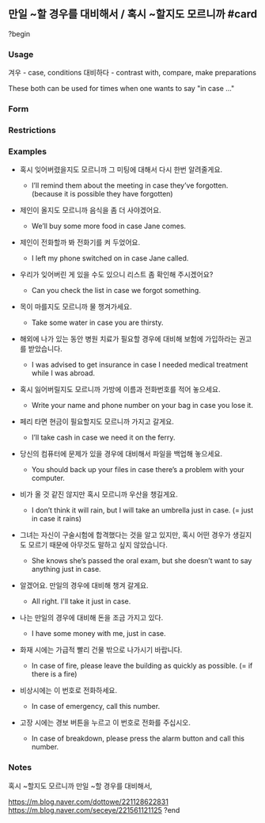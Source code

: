 
## 만일 ~할 경우를 대비해서 / 혹시 ~할지도 모르니까 #card
?begin
### Usage
겨우 - case, conditions
대비하다 - contrast with, compare, make preparations

These both can be used for times when one wants to say "in case ..."
### Form
### Restrictions
### Examples
* 혹시 잊어버렸을지도 모르니까 그 미팅에 대해서 다시 한번 알려줄게요.
	* I’ll remind them about the meeting in case they’ve forgotten. (because it is possible they have forgotten)

* 제인이 올지도 모르니까 음식을 좀 더 사야겠어요.
	* We’ll buy some more food in case Jane comes.
​
* 제인이 전화할까 봐 전화기를 켜 두었어요.
	* I left my phone switched on in case Jane called.

* 우리가 잊어버린 게 있을 수도 있으니 리스트 좀 확인해 주시겠어요?
	* Can you check the list in case we forgot something.

* 목이 마를지도 모르니까 물 챙겨가세요.
	* Take some water in case you are thirsty.

* 해외에 나가 있는 동안 병원 치료가 필요할 경우에 대비해 보험에 가입하라는 권고를 받았습니다.
	* I was advised to get insurance in case I needed medical treatment while I was abroad.

* 혹시 잃어버릴지도 모르니까 가방에 이름과 전화번호를 적어 놓으세요.
	* Write your name and phone number on your bag in case you lose it.

* 페리 타면 현금이 필요할지도 모르니까 가지고 갈게요.
	* I’ll take cash in case we need it on the ferry.

* 당신의 컴퓨터에 문제가 있을 경우에 대비해서 파일을 백업해 놓으세요.​
	* You should back up your files in case there’s a problem with your computer.

* 비가 올 것 같진 않지만 혹시 모르니까 우산을 챙길게요.
	* I don’t think it will rain, but I will take an umbrella just in case. (= just in case it rains)

* 그녀는 자신이 구술시험에 합격했다는 것을 알고 있지만, 혹시 어떤 경우가 생길지도 모르기 때문에 아무것도 말하고 싶지 않았습니다.
	* She knows she’s passed the oral exam, but she doesn’t want to say anything just in case.

* 알겠어요. 만일의 경우에 대비해 챙겨 갈게요.
	* All right. I'll take it just in case.

* 나는 만일의 경우에 대비해 돈을 조금 가지고 있다.
	* I have some money with me, just in case.

* 화재 시에는 가급적 빨리 건물 밖으로 나가시기 바랍니다.
	* In case of fire, please leave the building as quickly as possible. (= if there is a fire)

* 비상시에는 이 번호로 전화하세요.
	* In case of emergency, call this number.
​
* 고장 시에는 경보 버튼을 누르고 이 번호로 전화를 주십시오.
	* In case of breakdown, please press the alarm button and call this number.
### Notes
혹시 ~할지도 모르니까
만일 ~할 경우를 대비해서,  

https://m.blog.naver.com/dottowe/221128622831
https://m.blog.naver.com/seceye/221561121125
?end

